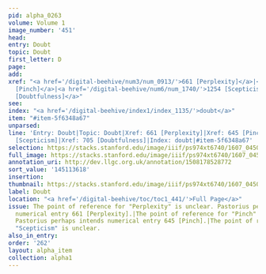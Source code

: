 ```yaml
---
pid: alpha_0263
volume: Volume 1
image_number: '451'
head:
entry: Doubt
topic: Doubt
first_letter: D
page:
add:
xref: "<a href='/digital-beehive/num3/num_0913/'>661 [Perplexity]</a>|<a href='/digital-beehive/num3/num_0881/'>645
  [Pinch]</a>|<a href='/digital-beehive/num6/num_1740/'>1254 [Scepticism]</a>|<a href='/digital-beehive/num3/num_1025/'>705
  [Doubtfulness]</a>"
see:
index: "<a href='/digital-beehive/index1/index_1135/'>doubt</a>"
item: "#item-5f6348a67"
unparsed:
line: 'Entry: Doubt|Topic: Doubt|Xref: 661 [Perplexity]|Xref: 645 [Pinch]|Xref: 1254
  [Scepticism]|Xref: 705 [Doubtfulness]|Index: doubt|#item-5f6348a67'
selection: https://stacks.stanford.edu/image/iiif/ps974xt6740/1607_0450/420,3618,3018,592/full/0/default.jpg
full_image: https://stacks.stanford.edu/image/iiif/ps974xt6740/1607_0450/full/full/0/default.jpg
annotation_uri: http://dev.llgc.org.uk/annotation/1508178528772
sort_value: '145113618'
insertion:
thumbnail: https://stacks.stanford.edu/image/iiif/ps974xt6740/1607_0450/420,3618,600,180/250,/0/default.jpg
label: Doubt
location: "<a href='/digital-beehive/toc/toc1_441/'>Full Page</a>"
issue: The point of reference for "Perplexity" is unclear. Pastorius perhaps intends
  numerical entry 661 [Perplexity].|The point of reference for "Pinch" is unclear.
  Pastorius perhaps intends numerical entry 645 [Pinch].|The point of reference for
  "Scepticism" is unclear.
also_in_entry:
order: '262'
layout: alpha_item
collection: alpha1
---
```

